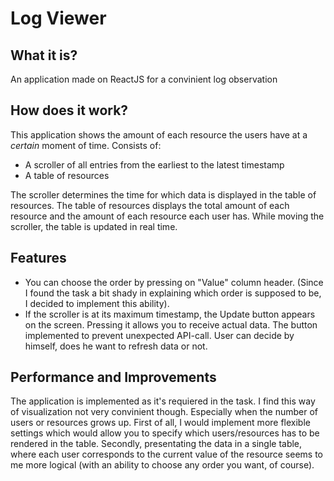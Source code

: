 # Log Viewer

## What it is?

An application made on ReactJS for a convinient log observation

## How does it work?

This application shows the amount of each resource the users have at a _certain_ moment of time.
Consists of:

-   A scroller of all entries from the earliest to the latest timestamp
-   A table of resources

The scroller determines the time for which data is displayed in the table of resources.
The table of resources displays the total amount of each resource and the amount of each resource each user has.
While moving the scroller, the table is updated in real time.

## Features

-   You can choose the order by pressing on "Value" column header. (Since I found the task a bit shady in explaining which order is supposed to be, I decided to implement this ability).
-   If the scroller is at its maximum timestamp, the Update button appears on the screen. Pressing it allows you to receive actual data. The button implemented to prevent unexpected API-call. User can decide by himself, does he want to refresh data or not.

## Performance and Improvements

The application is implemented as it's requiered in the task. I find this way of visualization not very convinient though. Especially when the number of users or resources grows up.
First of all, I would implement more flexible settings which would allow you to specify which users/resources has to be rendered in the table.
Secondly, presentating the data in a single table, where each user corresponds to the current value of the resource seems to me more logical (with an ability to choose any order you want, of course).
